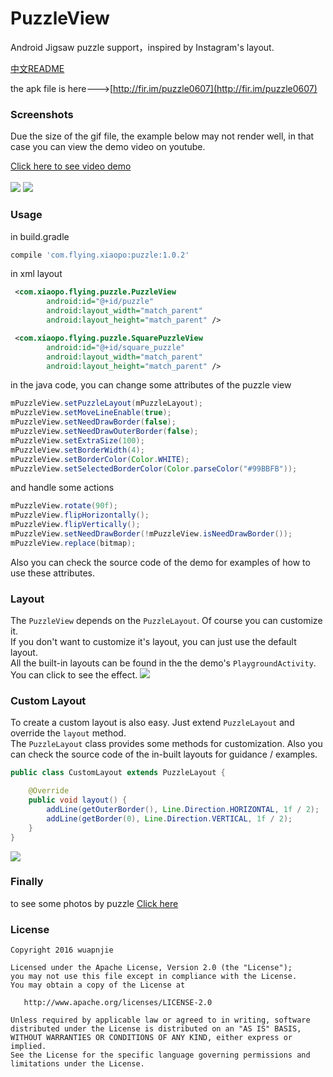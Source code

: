 # PuzzleView
Android Jigsaw puzzle support，inspired by Instagram's layout.

[中文README](https://github.com/wuapnjie/PuzzleView/blob/master/README_CN.md)

the apk file is here--->[http://fir.im/puzzle0607](http://fir.im/puzzle0607)

### Screenshots
Due the size of the gif file, the example below may not render well, in that case you can view the demo video on youtube.

[Click here to see video demo](https://www.youtube.com/watch?v=jfOJCh-uDIo)
</br>
</br>
![](https://github.com/wuapnjie/PuzzleView/blob/master/screenshots/screenshot1.png)
![](https://github.com/wuapnjie/PuzzleView/blob/master/screenshots/screenshot2.png)

### Usage
in build.gradle
```gradle
compile 'com.flying.xiaopo:puzzle:1.0.2'
```

in xml layout
```xml
 <com.xiaopo.flying.puzzle.PuzzleView
        android:id="@+id/puzzle"
        android:layout_width="match_parent"
        android:layout_height="match_parent" />

 <com.xiaopo.flying.puzzle.SquarePuzzleView
        android:id="@+id/square_puzzle"
        android:layout_width="match_parent"
        android:layout_height="match_parent" />
```

in the java code, you can change some attributes of the puzzle view
```java
mPuzzleView.setPuzzleLayout(mPuzzleLayout);
mPuzzleView.setMoveLineEnable(true);
mPuzzleView.setNeedDrawBorder(false);
mPuzzleView.setNeedDrawOuterBorder(false);
mPuzzleView.setExtraSize(100);
mPuzzleView.setBorderWidth(4);
mPuzzleView.setBorderColor(Color.WHITE);
mPuzzleView.setSelectedBorderColor(Color.parseColor("#99BBFB"));
```
and handle some actions
```java
mPuzzleView.rotate(90f);
mPuzzleView.flipHorizontally();
mPuzzleView.flipVertically();
mPuzzleView.setNeedDrawBorder(!mPuzzleView.isNeedDrawBorder());
mPuzzleView.replace(bitmap);
```

Also you can check the source code of the demo for examples of how to use these attributes.

### Layout
The `PuzzleView` depends on the `PuzzleLayout`. Of course you can customize it.
</br>
If you don't want to customize it's layout, you can just use the default layout.
</br>
All the built-in layouts can be found in the the demo's `PlaygroundActivity`. You can click to see the effect.
![](https://github.com/wuapnjie/PuzzleView/blob/master/screenshots/screenshot3.png)

### Custom Layout
To create a custom layout is also easy. Just extend `PuzzleLayout` and override the `layout` method.
</br>
The `PuzzleLayout` class provides some methods for customization.
Also you can check the source code of the in-built layouts for guidance / examples.
```java
public class CustomLayout extends PuzzleLayout {

    @Override
    public void layout() {
        addLine(getOuterBorder(), Line.Direction.HORIZONTAL, 1f / 2);
        addLine(getBorder(0), Line.Direction.VERTICAL, 1f / 2);
    }
}
```

![](https://github.com/wuapnjie/PuzzleView/blob/master/screenshots/puzzle.png)

### Finally
to see some photos by puzzle
[Click here](http://weibo.com/5350471787/E54jjxzlI)

### License

    Copyright 2016 wuapnjie

    Licensed under the Apache License, Version 2.0 (the "License");
    you may not use this file except in compliance with the License.
    You may obtain a copy of the License at

       http://www.apache.org/licenses/LICENSE-2.0

    Unless required by applicable law or agreed to in writing, software
    distributed under the License is distributed on an "AS IS" BASIS,
    WITHOUT WARRANTIES OR CONDITIONS OF ANY KIND, either express or implied.
    See the License for the specific language governing permissions and
    limitations under the License.
